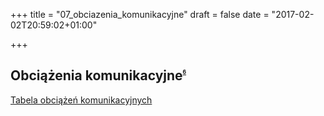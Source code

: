 +++
title = "07_obciazenia_komunikacyjne"
draft = false
date = "2017-02-02T20:59:02+01:00"

+++

Obciążenia komunikacyjne<sup><sub><sup><sub><sup>[6]</sup></sub></sup></sub></sup>
------------------------

[Tabela obciążeń komunikacyjnych]

[6]: http://www.mutyzm.org.pl/wp-content/uploads/2016/11/MJ-Obciazenie-komunikacyjne.pdf
[Tabela obciążeń komunikacyjnych]: http://www.mutyzm.org.pl/wp-content/uploads/2016/11/MJ-Obciazenie-komunikacyjne.pdf

